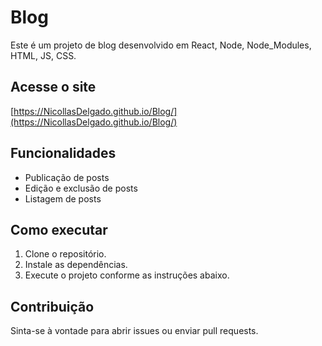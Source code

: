 # Blog

Este é um projeto de blog desenvolvido em React, Node, Node_Modules, HTML, JS, CSS.

## Acesse o site

[https://NicollasDelgado.github.io/Blog/](https://NicollasDelgado.github.io/Blog/)

## Funcionalidades

- Publicação de posts
- Edição e exclusão de posts
- Listagem de posts

## Como executar

1. Clone o repositório.
2. Instale as dependências.
3. Execute o projeto conforme as instruções abaixo.

## Contribuição

Sinta-se à vontade para abrir issues ou enviar pull requests.
